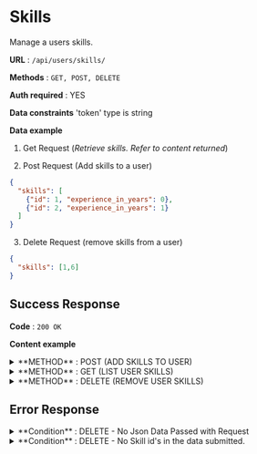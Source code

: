 # Skills

Manage a users skills.

**URL** : `/api/users/skills/`

**Methods** : `GET, POST, DELETE`

**Auth required** : YES

**Data constraints**
'token' type is string

**Data example**

1. Get Request (_Retrieve skills. Refer to content returned_)

2. Post Request (Add skills to a user)
```json
{
  "skills": [
    {"id": 1, "experience_in_years": 0},
    {"id": 2, "experience_in_years": 1}
  ]
}
```

3. Delete Request (remove skills from a user)
```json
{
  "skills": [1,6]
}
```

## Success Response

**Code** : `200 OK`

**Content example**
<details>
    <summary>
        **METHOD** : POST (ADD SKILLS TO USER)
    </summary>
<p>

```json
{
    "status": "success",
    "message": "User skills added"
}
```
</p>
</details>

<details>
    <summary>
        **METHOD** : GET (LIST USER SKILLS)
    </summary>
<p>

```json
{
    "status": "success",
    "message": "",
    "skills": [
      {"id": 1, "experience_in_years": 0},
      {"id": 3, "experience_in_years": 1}
    ]
}
```
</p>
</details>
<details>
    <summary>
        **METHOD** : DELETE (REMOVE USER SKILLS)
    </summary>
<p>

```json
{
    "status": "success",
    "message": "Skills deleted"
}
```
</p>
</details>


## Error Response

<details>
    <summary>
        **Condition** : DELETE - No Json Data Passed with Request
    </summary>
<p>

**Code** : `400 BAD REQUEST`

**Content** :

```json
{
    "status": "error",
    "message": "No data provided"
}
```
</p>
</details>
<details>
    <summary>
        **Condition** : DELETE - No Skill id's in the data submitted.
    </summary>
<p>

**Code** : `400 BAD REQUEST`

**Content** :

```json
{
    "status": "error",
    "message": "No skills provided"
}
```
</p>
</details>